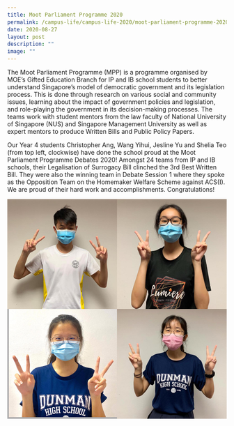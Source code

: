 ```yaml
---
title: Moot Parliament Programme 2020
permalink: /campus-life/campus-life-2020/moot-parliament-programme-2020/
date: 2020-08-27
layout: post
description: ""
image: ""
---
```

The Moot Parliament Programme (MPP) is a programme organised by MOE’s Gifted Education Branch for IP and IB school students to better understand Singapore’s model of democratic government and its legislation process. This is done through research on various social and community issues, learning about the impact of government policies and legislation, and role-playing the government in its decision-making processes. The teams work with student mentors from the law faculty of National University of Singapore (NUS) and Singapore Management University as well as expert mentors to produce Written Bills and Public Policy Papers.

Our Year 4 students Christopher Ang, Wang Yihui, Jesline Yu and Shelia Teo (from top left, clockwise) have done the school proud at the Moot Parliament Programme Debates 2020! Amongst 24 teams from IP and IB schools, their Legalisation of Surrogacy Bill clinched the 3rd Best Written Bill. They were also the winning team in Debate Session 1 where they spoke as the Opposition Team on the Homemaker Welfare Scheme against ACS(I). We are proud of their hard work and accomplishments. Congratulations!

![](/images/mppdebatedhsss.jpeg)